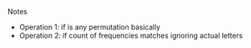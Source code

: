 
Notes
- Operation 1: if is any permutation basically
- Operation 2: if count of frequencies matches ignoring actual letters
